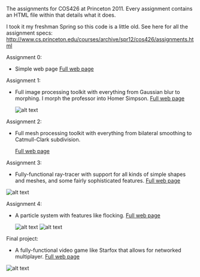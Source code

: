 The assignments for COS426 at Princeton 2011. Every assignment contains an
HTML file within that details what it does.

I took it my freshman Spring so this code is a little old. See here for all
the assignment specs:
http://www.cs.princeton.edu/courses/archive/spr12/cos426/assignments.html


Assignment 0:
 - Simple web page
   [Full web page](http://cdn.rawgit.com/iamnotnader/computer_graphics/master/nbal_cos426_assignment0/writeup.html)
 
  
Assignment 1:
 - Full image processing toolkit with everything from Gaussian blur to morphing.
   I morph the professor into Homer Simpson. [Full web page](http://cdn.rawgit.com//iamnotnader/computer_graphics/master/nbal_cos426_assignment1/writeup.html)

   ![alt text](http://cdn.rawgit.com//iamnotnader/computer_graphics/master/nbal_cos426_assignment1/art/Szymon%20Simpson.gif)


Assignment 2:
 - Full mesh processing toolkit with everything from bilateral smoothing to
   Catmull-Clark subdivision.

   [Full web page](http://cdn.rawgit.com/iamnotnader/computer_graphics/master/nbal_cos426_assignment2%202/writeup.html)


Assignment 3:
 - Fully-functional ray-tracer with support for all kinds of simple shapes and
   meshes, and some fairly sophisticated features.
   [Full web page](http://cdn.rawgit.com/iamnotnader/computer_graphics/master/nbal_cos426_assignment3/writeup2.html)

  ![alt text](http://cdn.rawgit.com/iamnotnader/computer_graphics/master/nbal_cos426_assignment3/output/specular.2.jpg)

Assignment 4:
 - A particle system with features like flocking. [Full web page](http://cdn.rawgit.com/iamnotnader/computer_graphics/master/nbal_cos426_assignment4/writeup.html)
 
   ![alt text](http://cdn.rawgit.com/iamnotnader/computer_graphics/master/nbal_cos426_assignment4/output/cloth.gif)
   ![alt text](http://cdn.rawgit.com/iamnotnader/computer_graphics/master/nbal_cos426_assignment4/output/flocking.gif)
 
 
Final project:
 - A fully-functional video game like Starfox that allows for networked multiplayer. [Full web page](http://cdn.rawgit.com/iamnotnader/computer_graphics/master/FINAL_PROJECT/trunk/writeup.html)
 
![alt text](http://cdn.rawgit.com/iamnotnader/computer_graphics/master/FINAL_PROJECT/trunk/output/network2.png)


